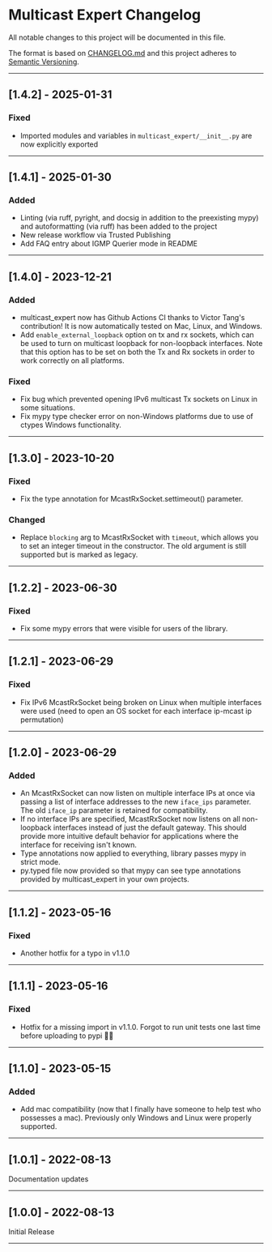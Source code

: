 # Multicast Expert Changelog

All notable changes to this project will be documented in this file.

The format is based on [CHANGELOG.md][CHANGELOG.md]
and this project adheres to [Semantic Versioning][Semantic Versioning].

<!-- 
TEMPLATE

## [major.minor.patch] - yyyy-mm-dd

A message that notes the main changes in the update.

### Added

### Changed

### Deprecated

### Fixed

### Removed

### Security

_______________________________________________________________________________
 
 -->

<!--
EXAMPLE

## [0.2.0] - 2021-06-02

Lorem Ipsum dolor sit amet.

### Added

- Cat pictures hidden in the library
- Added beeswax to the gears

### Changed

- Updated localisation files

## [1.5.0] - YYYY-MM-DD (Changes pending release)

### Added


### Changed

-->

_______________________________________________________________________________

## [1.4.2] - 2025-01-31

### Fixed
- Imported modules and variables in `multicast_expert/__init__.py` are now explicitly exported

_______________________________________________________________________________

## [1.4.1] - 2025-01-30

### Added
- Linting (via ruff, pyright, and docsig in addition to the preexisting mypy) and autoformatting (via ruff) has been added to the project
- New release workflow via Trusted Publishing
- Add FAQ entry about IGMP Querier mode in README

_______________________________________________________________________________

## [1.4.0] - 2023-12-21

### Added
- multicast_expert now has Github Actions CI thanks to Victor Tang's contribution! It is now automatically tested on Mac, Linux, and Windows.
- Add `enable_external_loopback` option on tx and rx sockets, which can be used to turn on multicast loopback for non-loopback interfaces. Note that this option has to be set on both the Tx and Rx sockets in order to work correctly on all platforms.

### Fixed
- Fix bug which prevented opening IPv6 multicast Tx sockets on Linux in some situations.
- Fix mypy type checker error on non-Windows platforms due to use of ctypes Windows functionality.

_______________________________________________________________________________

## [1.3.0] - 2023-10-20

### Fixed
- Fix the type annotation for McastRxSocket.settimeout() parameter.

### Changed
- Replace `blocking` arg to McastRxSocket with `timeout`, which allows you to set an integer timeout in the constructor. The old argument is still supported but is marked as legacy.

_______________________________________________________________________________

## [1.2.2] - 2023-06-30

### Fixed
- Fix some mypy errors that were visible for users of the library.

_______________________________________________________________________________

## [1.2.1] - 2023-06-29

### Fixed
- Fix IPv6 McastRxSocket being broken on Linux when multiple interfaces were used (need to open an OS socket for each interface ip-mcast ip permutation)

_______________________________________________________________________________

## [1.2.0] - 2023-06-29

### Added
- An McastRxSocket can now listen on multiple interface IPs at once via passing a list of interface addresses to the new `iface_ips` parameter.  The old `iface_ip` parameter is retained for compatibility. 
- If no interface IPs are specified, McastRxSocket now listens on all non-loopback interfaces instead of just the default gateway.  This should provide more intuitive default behavior for applications where the interface for receiving isn't known.
- Type annotations now applied to everything, library passes mypy in strict mode. 
- py.typed file now provided so that mypy can see type annotations provided by multicast_expert in your own projects.


_______________________________________________________________________________

## [1.1.2] - 2023-05-16

### Fixed
- Another hotfix for a typo in v1.1.0

_______________________________________________________________________________

## [1.1.1] - 2023-05-16

### Fixed
- Hotfix for a missing import in v1.1.0. Forgot to run unit tests one last time before uploading to pypi 🤦‍♂️

_______________________________________________________________________________

## [1.1.0] - 2023-05-15

### Added
- Add mac compatibility (now that I finally have someone to help test who possesses a mac). Previously only Windows and Linux were properly supported.

_______________________________________________________________________________

## [1.0.1] - 2022-08-13

Documentation updates

_______________________________________________________________________________


## [1.0.0] - 2022-08-13

Initial Release

_______________________________________________________________________________

[CHANGELOG.md]: https://keepachangelog.com/en/1.1.0/
[Semantic Versioning]: http://semver.org/